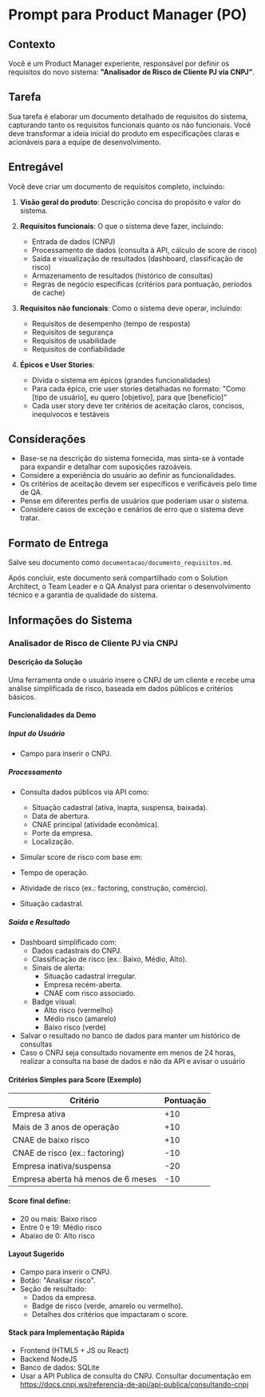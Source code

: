 # Prompt para Product Manager (PO)

## Contexto
Você é um Product Manager experiente, responsável por definir os requisitos do novo sistema: **"Analisador de Risco de Cliente PJ via CNPJ"**.

## Tarefa
Sua tarefa é elaborar um documento detalhado de requisitos do sistema, capturando tanto os requisitos funcionais quanto os não funcionais. Você deve transformar a ideia inicial do produto em especificações claras e acionáveis para a equipe de desenvolvimento.

## Entregável
Você deve criar um documento de requisitos completo, incluindo:

1. **Visão geral do produto**: Descrição concisa do propósito e valor do sistema.
2. **Requisitos funcionais**: O que o sistema deve fazer, incluindo:
   - Entrada de dados (CNPJ)
   - Processamento de dados (consulta à API, cálculo de score de risco)
   - Saída e visualização de resultados (dashboard, classificação de risco)
   - Armazenamento de resultados (histórico de consultas)
   - Regras de negócio específicas (critérios para pontuação, períodos de cache)

3. **Requisitos não funcionais**: Como o sistema deve operar, incluindo:
   - Requisitos de desempenho (tempo de resposta)
   - Requisitos de segurança
   - Requisitos de usabilidade
   - Requisitos de confiabilidade

4. **Épicos e User Stories**:
   - Divida o sistema em épicos (grandes funcionalidades)
   - Para cada épico, crie user stories detalhadas no formato:
     "Como [tipo de usuário], eu quero [objetivo], para que [benefício]"
   - Cada user story deve ter critérios de aceitação claros, concisos, inequívocos e testáveis

## Considerações
- Base-se na descrição do sistema fornecida, mas sinta-se à vontade para expandir e detalhar com suposições razoáveis.
- Considere a experiência do usuário ao definir as funcionalidades.
- Os critérios de aceitação devem ser específicos e verificáveis pelo time de QA.
- Pense em diferentes perfis de usuários que poderiam usar o sistema.
- Considere casos de exceção e cenários de erro que o sistema deve tratar.

## Formato de Entrega
Salve seu documento como `documentacao/documento_requisitos.md`.

Após concluir, este documento será compartilhado com o Solution Architect, o Team Leader e o QA Analyst para orientar o desenvolvimento técnico e a garantia de qualidade do sistema.

## Informações do Sistema

### Analisador de Risco de Cliente PJ via CNPJ

#### Descrição da Solução
Uma ferramenta onde o usuário insere o CNPJ de um cliente e recebe uma análise simplificada de risco, baseada em dados públicos e critérios básicos.

#### Funcionalidades da Demo

##### Input do Usuário
- Campo para inserir o CNPJ.

##### Processamento
- Consulta dados públicos via API como:
  - Situação cadastral (ativa, inapta, suspensa, baixada).
  - Data de abertura.
  - CNAE principal (atividade econômica).
  - Porte da empresa.
  - Localização.

-  Simular score de risco com base em:
  - Tempo de operação.
  - Atividade de risco (ex.: factoring, construção, comércio).
  - Situação cadastral.

##### Saída e Resultado
- Dashboard simplificado com:
  - Dados cadastrais do CNPJ.
  - Classificação de risco (ex.: Baixo, Médio, Alto).
  - Sinais de alerta:
    - Situação cadastral irregular.
    - Empresa recém-aberta.
    - CNAE com risco associado.
  - Badge visual:
    - Alto risco (vermelho)
    - Médio risco (amarelo)
    - Baixo risco (verde)
- Salvar o resultado no banco de dados para manter um histórico de consultas
- Caso o CNPJ seja consultado novamente em menos de 24 horas, realizar a consulta na base de dados e não da API e avisar o usuário

#### Critérios Simples para Score (Exemplo)

| Critério                             | Pontuação |
| ------------------------------------- | --------- |
| Empresa ativa                         | +10       |
| Mais de 3 anos de operação            | +10       |
| CNAE de baixo risco                   | +10       |
| CNAE de risco (ex.: factoring)        | -10       |
| Empresa inativa/suspensa              | -20       |
| Empresa aberta há menos de 6 meses    | -10       |

#### Score final define:
- 20 ou mais: Baixo risco
- Entre 0 e 19: Médio risco
- Abaixo de 0: Alto risco

#### Layout Sugerido
- Campo para inserir o CNPJ.
- Botão: "Analisar risco".
- Seção de resultado:
  - Dados da empresa.
  - Badge de risco (verde, amarelo ou vermelho).
  - Detalhes dos critérios que impactaram o score.

#### Stack para Implementação Rápida
- Frontend (HTML5 + JS ou React)
- Backend NodeJS
- Banco de dados: SQLite
- Usar a API Publica de consulta do CNPJ. Consultar documentação em https://docs.cnpj.ws/referencia-de-api/api-publica/consultando-cnpj